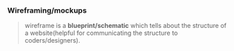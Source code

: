 ### Wireframing/mockups

> wireframe is a **blueprint/schematic** which tells about the structure  of a website(helpful for communicating the structure to coders/designers).
> 
